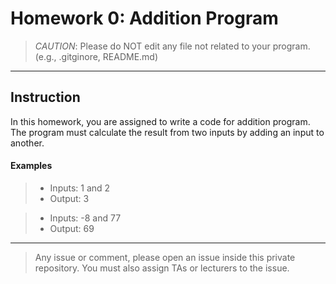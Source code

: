 # Homework 0: Addition Program
> *CAUTION*: Please do NOT edit any file not related to your program. (e.g., .gitginore, README.md)

---
## Instruction
In this homework, you are assigned to write a code for addition program. The program must calculate the result from two inputs by adding an input to another.
#### Examples
>+ Inputs: 1 and 2
>+ Output: 3

>+ Inputs: -8 and 77
>+ Output: 69

---
> Any issue or comment, please open an issue inside this private repository. You must also assign TAs or lecturers to the issue.